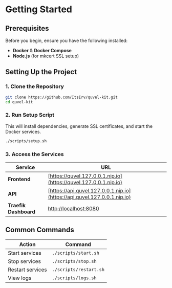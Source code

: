 # Getting Started

## Prerequisites

Before you begin, ensure you have the following installed:

- **Docker** & **Docker Compose**
- **Node.js** (for mkcert SSL setup)

## Setting Up the Project

### 1️. **Clone the Repository**

```bash
git clone https://github.com/ItsIrv/quvel-kit.git
cd quvel-kit
```

### 2️. **Run Setup Script**

This will install dependencies, generate SSL certificates, and start the Docker services.

```bash
./scripts/setup.sh
```

### 3️. **Access the Services**

| Service   | URL |
|-----------|--------------------------------|
| **Frontend**  | [https://quvel.127.0.0.1.nip.io](https://quvel.127.0.0.1.nip.io) |
| **API**       | [https://api.quvel.127.0.0.1.nip.io](https://api.quvel.127.0.0.1.nip.io) |
| **Traefik Dashboard** | [http://localhost:8080](http://localhost:8080) |

## Common Commands

| Action | Command |
|--------|---------|
| Start services | `./scripts/start.sh` |
| Stop services | `./scripts/stop.sh` |
| Restart services | `./scripts/restart.sh` |
| View logs | `./scripts/logs.sh` |

